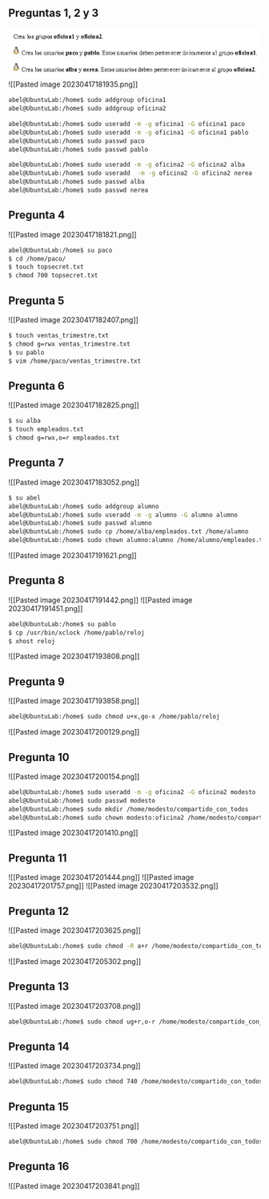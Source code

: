 ## Preguntas 1, 2 y 3
![alt text](https://github.com/abel-claros-jalasoft/public/blob/main/AbelWorkDiary/Pasted%20image%2020230417181935.png)
![[Pasted image 20230417181935.png]]
```bash
abel@UbuntuLab:/home$ sudo addgroup oficina1
abel@UbuntuLab:/home$ sudo addgroup oficina2
```

```bash
abel@UbuntuLab:/home$ sudo useradd -m -g oficina1 -G oficina1 paco
abel@UbuntuLab:/home$ sudo useradd -m -g oficina1 -G oficina1 pablo
abel@UbuntuLab:/home$ sudo passwd paco
abel@UbuntuLab:/home$ sudo passwd pablo
```


```bash
abel@UbuntuLab:/home$ sudo useradd -m -g oficina2 -G oficina2 alba
abel@UbuntuLab:/home$ sudo useradd  -m -g oficina2 -G oficina2 nerea
abel@UbuntuLab:/home$ sudo passwd alba
abel@UbuntuLab:/home$ sudo passwd nerea
```

## Pregunta 4
![[Pasted image 20230417181821.png]]
```bash
abel@UbuntuLab:/home$ su paco
$ cd /home/paco/
$ touch topsecret.txt
$ chmod 700 topsecret.txt
```
## Pregunta 5
![[Pasted image 20230417182407.png]]
```bash
$ touch ventas_trimestre.txt
$ chmod g=rwx ventas_trimestre.txt
$ su pablo
$ vim /home/paco/ventas_trimestre.txt
```
## Pregunta 6
![[Pasted image 20230417182825.png]]
```bash
$ su alba
$ touch empleados.txt
$ chmod g=rwx,o=r empleados.txt
```

## Pregunta 7
![[Pasted image 20230417183052.png]]
```bash
$ su abel
abel@UbuntuLab:/home$ sudo addgroup alumno
abel@UbuntuLab:/home$ sudo useradd -m -g alumno -G alumno alumno
abel@UbuntuLab:/home$ sudo passwd alumno
abel@UbuntuLab:/home$ sudo cp /home/alba/empleados.txt /home/alumno
abel@UbuntuLab:/home$ sudo chown alumno:alumno /home/alumno/empleados.txt
```
![[Pasted image 20230417191621.png]]
## Pregunta 8
![[Pasted image 20230417191442.png]]
![[Pasted image 20230417191451.png]]
```bash
abel@UbuntuLab:/home$ su pablo
$ cp /usr/bin/xclock /home/pablo/reloj
$ xhost reloj
```
![[Pasted image 20230417193808.png]]
## Pregunta 9
![[Pasted image 20230417193858.png]]
```bash
abel@UbuntuLab:/home$ sudo chmod u+x,go-x /home/pablo/reloj
```
![[Pasted image 20230417200129.png]]
## Pregunta 10
![[Pasted image 20230417200154.png]]
```bash
abel@UbuntuLab:/home$ sudo useradd -m -g oficina2 -G oficina2 modesto
abel@UbuntuLab:/home$ sudo passwd modesto
abel@UbuntuLab:/home$ sudo mkdir /home/modesto/compartido_con_todos
abel@UbuntuLab:/home$ sudo chown modesto:oficina2 /home/modesto/compartido_con_todos
```
![[Pasted image 20230417201410.png]]
## Pregunta 11
![[Pasted image 20230417201444.png]]
![[Pasted image 20230417201757.png]]
![[Pasted image 20230417203532.png]]
## Pregunta 12
![[Pasted image 20230417203625.png]]
```bash
abel@UbuntuLab:/home$ sudo chmod -R a+r /home/modesto/compartido_con_todos
```
![[Pasted image 20230417205302.png]]
## Pregunta 13
![[Pasted image 20230417203708.png]]
```bash
abel@UbuntuLab:/home$ sudo chmod ug+r,o-r /home/modesto/compartido_con_todos/telefono_contactos.ods
```
## Pregunta 14
![[Pasted image 20230417203734.png]]
```bash
abel@UbuntuLab:/home$ sudo chmod 740 /home/modesto/compartido_con_todos/gastos_marzo.ods
```
## Pregunta 15
![[Pasted image 20230417203751.png]]
```bash
abel@UbuntuLab:/home$ sudo chmod 700 /home/modesto/compartido_con_todos/sueldos.ods
```
## Pregunta 16
![[Pasted image 20230417203841.png]]
